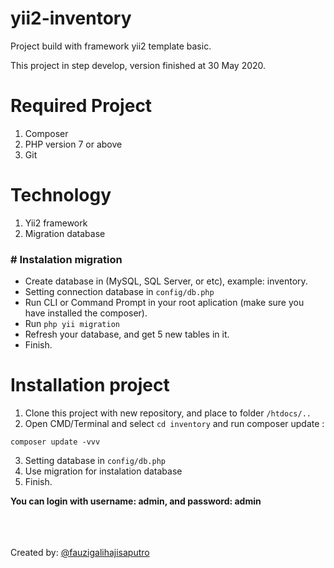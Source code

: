 # yii2-inventory
Project build with framework yii2 template basic.

This project in step develop, version finished at 30 May 2020.

# Required Project
1. Composer
2. PHP version 7 or above
3. Git

# Technology
1. Yii2 framework
2. Migration database
<h3># Instalation migration</h3>
<ul>
  <li>Create database in (MySQL, SQL Server, or etc), example: inventory.</li>
  <li>Setting connection database in <code>config/db.php</code></li>
  <li>Run CLI or Command Prompt in your root aplication (make sure you have installed the composer).</li>
  <li>Run <code>php yii migration</code></li>
  <li>Refresh your database, and get 5 new tables in it.</li>
  <li>Finish.</li>
</ul>

# Installation project
1. Clone this project with new repository, and place to folder <code>/htdocs/..</code>
2. Open CMD/Terminal and select <code>cd inventory</code> and run composer update :
```
composer update -vvv
```
3. Setting database in <code>config/db.php</code>
4. Use migration for instalation database
5. Finish.

<b>You can login with username: admin, and password: admin</b> 

<br><br><br>Created by: <a href="https://www.instagram.com/fauzigalihajisaputro/">@fauzigalihajisaputro</a>
